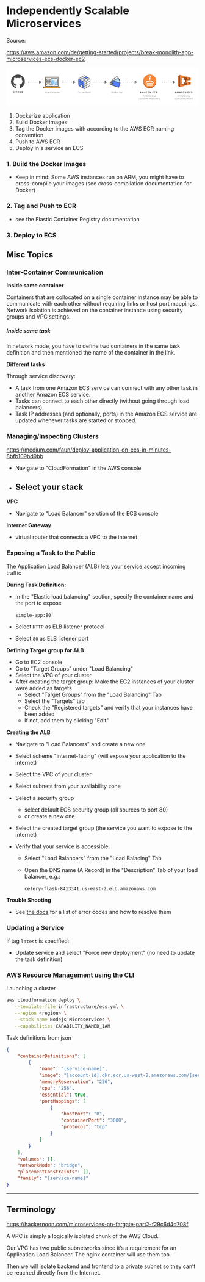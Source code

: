 # Independently Scalable Microservices

Source: 

https://aws.amazon.com/de/getting-started/projects/break-monolith-app-microservices-ecs-docker-ec2



![deployment-to-amazon](img/deployment-to-amazon.png)

1. Dockerize application
2. Build Docker images
3. Tag the Docker images with according to the AWS ECR naming convention
4. Push to AWS ECR
5. Deploy in a service an ECS



### 1. Build the Docker Images

- Keep in mind: Some AWS instances run on ARM, you might have to cross-compile your images (see cross-compilation documentation for Docker)



### 2. Tag and Push to ECR

- see the Elastic Container Registry documentation



### 3. Deploy to ECS















## Misc Topics



### Inter-Container Communication

**Inside same container**

Containers that are collocated on a single container instance may be able to communicate with each other without requiring links or host port mappings. Network isolation is achieved on the container instance  using security groups and VPC settings.

##### Inside same task

In network mode, you have to define two containers in the same task  definition and then mentioned the name of the container in the link.

**Different tasks**

Through service discovery:

- A task from one Amazon ECS service can connect with any other task in another Amazon ECS service.
- Tasks can connect to each other directly (without going through load balancers).
- Task IP addresses (and optionally, ports) in the Amazon ECS service are updated whenever tasks are started or stopped.





### Managing/Inspecting Clusters

https://medium.com/faun/deploy-application-on-ecs-in-minutes-8bfb109bd9bb



- Navigate to "CloudFormation" in the AWS console
- Select your stack
  - 

**VPC**

- Navigate to "Load Balancer" serction of the ECS console

**Internet Gateway**

- virtual router that connects a VPC to the internet



### Exposing a Task to the Public

The Application Load Balancer (ALB) lets your service accept incoming traffic

**During Task Definition:**

- In the "Elastic load balancing" section, specify the container name and the port to expose

  `simple-app:80`

- Select `HTTP` as ELB listener protocol

- Select `80` as ELB listener port

**Defining Target group for ALB**

- Go to EC2 console
- Go to "Target Groups" under "Load Balancing"
- Select the VPC of your cluster
- After creating the target group: Make the EC2 instances of your cluster were added as targets
  - Select "Target Groups" from the "Load Balancing" Tab
  - Select the "Targets" tab
  - Check the "Registered targets" and verify that your instances have been added
  - If not, add them by clicking "Edit"

**Creating the ALB**

- Navigate to "Load Balancers" and create a new one

- Select scheme "internet-facing" (will expose your application to the internet)

- Select the VPC of your cluster

- Select subnets from your availability zone

- Select a security group

  - select default ECS security group (all sources to port 80)
  - or create a new one

- Select the created target group (the service you want to expose to the internet)

- Verify that your service is accessible:

  -  Select "Load Balancers" from the "Load Balacing" Tab

  - Open the DNS name (A Record) in the "Description" Tab of your load balancer, e.g.:

    `celery-flask-8413341.us-east-2.elb.amazonaws.com`

**Trouble Shooting**

- See [the docs](https://docs.aws.amazon.com/elasticloadbalancing/latest/application//load-balancer-troubleshooting.html) for a list of error codes and how to resolve them



### Updating a Service

If tag `latest` is specified:

- Update service and select "Force new deployment" (no need to update the task definition)





### AWS Resource Management using the CLI

Launching a cluster

```bash
aws cloudformation deploy \
   --template-file infrastructure/ecs.yml \
   --region <region> \
   --stack-name Nodejs-Microservices \
   --capabilities CAPABILITY_NAMED_IAM
```

Task definitions from json

```json
{
    "containerDefinitions": [
        {
            "name": "[service-name]",
            "image": "[account-id].dkr.ecr.us-west-2.amazonaws.com/[service-name]:[tag]",
            "memoryReservation": "256",
            "cpu": "256",
            "essential": true,
            "portMappings": [
                {
                    "hostPort": "0",
                    "containerPort": "3000",
                    "protocol": "tcp"
                }
            ]
        }
    ],
    "volumes": [],
    "networkMode": "bridge",
    "placementConstraints": [],
    "family": "[service-name]"
}
```



























-------------------



## Terminology

https://hackernoon.com/microservices-on-fargate-part2-f29c6d4d708f

A VPC is simply a logically isolated chunk of the AWS Cloud.

Our VPC has two public subnetworks since it’s a requirement for an  Application Load Balancer. The nginx container will use them too.

Then we will isolate backend and frontend to a private subnet so they can’t be reached directly from the Internet.




